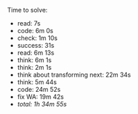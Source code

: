 Time to solve:

- read: 7s
- code: 6m 0s
- check: 1m 10s
- success: 31s
- read: 6m 13s
- think: 6m 1s
- think: 2m 1s
- think about transforming next: 22m 34s
- think: 5m 44s
- code: 24m 52s
- fix WA: 19m 42s
- _total: 1h 34m 55s_
